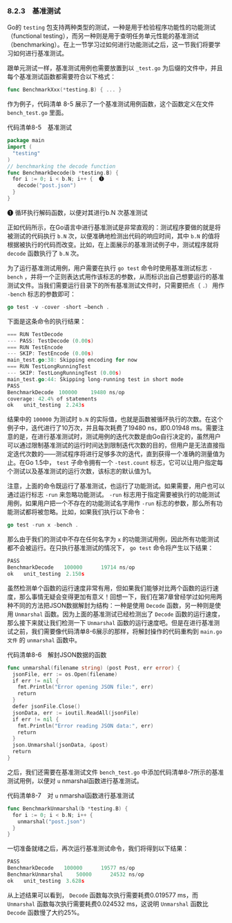 ### 8.2.3　基准测试

Go的 `testing` 包支持两种类型的测试，一种是用于检验程序功能性的功能测试（functional testing），而另一种则是用于查明任务单元性能的基准测试（benchmarking）。在上一节学习过如何进行功能测试之后，这一节我们将要学习如何进行基准测试。

跟单元测试一样，基准测试用例也需要放置到以 `_test.go` 为后缀的文件中，并且每个基准测试函数都需要符合以下格式：

```go
func BenchmarkXxx(*testing.B) { ... }
```

作为例子，代码清单 8-5 展示了一个基准测试用例函数，这个函数定义在文件 `bench_test.go` 里面。

代码清单8-5　基准测试

```go
package main
import (
　"testing"
)
// benchmarking the decode function
func BenchmarkDecode(b *testing.B) {
　for i := 0; i < b.N; i++ {  ❶
　　decode("post.json")
　}
}
```

❶ 循环执行解码函数，以便对其进行b.N 次基准测试

正如代码所示，在Go语言中进行基准测试是非常直观的：测试程序要做的就是将被测试的代码执行 `b.N` 次，以便准确地检测出代码的响应时间，其中 `b.N` 的值将根据被执行的代码而改变。比如，在上面展示的基准测试例子中，测试程序就将 `decode` 函数执行了 `b.N` 次。

为了运行基准测试用例，用户需要在执行 `go test` 命令时使用基准测试标志 `-bench` ，并将一个正则表达式用作该标志的参数，从而标识出自己想要运行的基准测试文件。当我们需要运行目录下的所有基准测试文件时，只需要把点（ `.）` 用作 `-bench` 标志的参数即可：

```go
go test -v -cover -short –bench .
```

下面是这条命令的执行结果：

```go
=== RUN TestDecode
--- PASS: TestDecode (0.00s)
=== RUN TestEncode
--- SKIP: TestEncode (0.00s)
main_test.go:38: Skipping encoding for now
=== RUN TestLongRunningTest
--- SKIP: TestLongRunningTest (0.00s)
main_test.go:44: Skipping long-running test in short mode
PASS
BenchmarkDecode　100000　　 19480 ns/op
coverage: 42.4% of statements
ok　　unit_testing　2.243s
```

结果中的 `100000` 为测试时 `b.N` 的实际值，也就是函数被循环执行的次数。在这个例子中，迭代进行了10万次，并且每次耗费了19480 ns，即0.01948 ms。需要注意的是，在进行基准测试时，测试用例的迭代次数是由Go自行决定的，虽然用户可以通过限制基准测试的运行时间达到限制迭代次数的目的，但用户是无法直接指定迭代次数的——测试程序将进行足够多次的迭代，直到获得一个准确的测量值为止。在Go 1.5中， `test` 子命令拥有一个 `-test.count` 标志，它可以让用户指定每个测试以及基准测试的运行次数，该标志的默认值为1。

注意，上面的命令既运行了基准测试，也运行了功能测试。如果需要，用户也可以通过运行标志 `-run` 来忽略功能测试。 `-run` 标志用于指定需要被执行的功能测试用例，如果用户把一个不存在的功能测试名字用作 `-run` 标志的参数，那么所有功能测试都将被忽略。比如，如果我们执行以下命令：

```go
go test -run x -bench .
```

那么由于我们的测试中不存在任何名字为 `x` 的功能测试用例，因此所有功能测试都不会被运行。在只执行基准测试的情况下， `go test` 命令将产生以下结果：

```go
PASS
BenchmarkDecode　　100000　　　 19714 ns/op
ok　　unit_testing　2.150s
```

虽然检测单个函数的运行速度非常有用，但如果我们能够对比两个函数的运行速度，那么事情无疑会变得更加有意义！回想一下，我们在第7章曾经学过如何用两种不同的方法把JSON数据解封为结构：一种是使用 `Decode` 函数，另一种则是使用 `Unmarshal` 函数。因为上面的基准测试已经检测出了 `Decode` 函数的运行速度，那么接下来就让我们检测一下 `Unmarshal` 函数的运行速度吧。但是在进行基准测试之前，我们需要像代码清单8-6展示的那样，将解封操作的代码重构到 `main.go文件` 的 `unmarshal` 函数中。

代码清单8-6　解封JSON数据的函数

```go
func unmarshal(filename string) (post Post, err error) {
　jsonFile, err := os.Open(filename)
　if err != nil {
　　fmt.Println("Error opening JSON file:", err)
　　return
　}
　defer jsonFile.Close()
　jsonData, err := ioutil.ReadAll(jsonFile)
　if err != nil {
　　fmt.Println("Error reading JSON data:", err)
　　return
　}
　json.Unmarshal(jsonData, &post)
　return
}
```

之后，我们还需要在基准测试文件 `bench_test.go` 中添加代码清单8-7所示的基准测试用例，以便对 `u` nmarshal函数进行基准测试。

代码清单8-7　对 `u` nmarshal函数进行基准测试

```go
func BenchmarkUnmarshal(b *testing.B) {
　for i := 0; i < b.N; i++ {
　　unmarshal("post.json")
　}
}
```

一切准备就绪之后，再次运行基准测试命令，我们将得到以下结果：

```go
PASS
BenchmarkDecode　　100000　　　 19577 ns/op
BenchmarkUnmarshal　　 50000　　　 24532 ns/op
ok　　unit_testing　3.628s
```

从上述结果可以看到， `Decode` 函数每次执行需要耗费0.019577 ms，而 `Unmarshal` 函数每次执行需要耗费0.024532 ms，这说明 `Unmarshal` 函数比 `Decode` 函数慢了大约25%。

